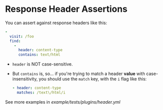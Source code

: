 # Response Header Assertions

You can assert against response headers like this:

```yaml
-
  visit: /foo
  find:
    -
      header: content-type
      contains: text/html 
```

* `header` is NOT case-sensitive.
* But `contains` is, so... if you're trying to match a header **value** with case-insensitivity, you should use the `match` key, with the `i` flag like this:
  
    ```yaml
    - header: content-type
      matches: /text\/html/i
    ```

See more examples in _example/tests/plugins/header.yml_
